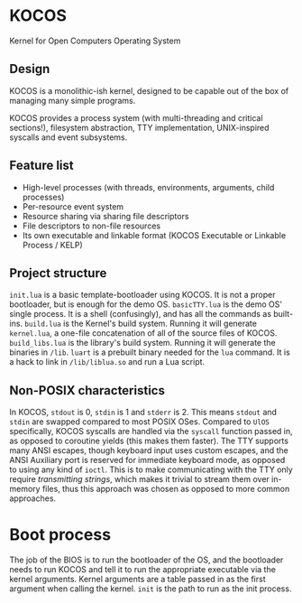 # KOCOS

Kernel for Open Computers Operating System

## Design

KOCOS is a monolithic-ish kernel, designed to be capable out of the box of managing many simple programs.

KOCOS provides a process system (with multi-threading and critical sections!), filesystem abstraction, TTY implementation, UNIX-inspired syscalls and event subsystems.

## Feature list

- High-level processes (with threads, environments, arguments, child processes)
- Per-resource event system
- Resource sharing via sharing file descriptors
- File descriptors to non-file resources
- Its own executable and linkable format (KOCOS Executable or Linkable Process / KELP)

## Project structure

`init.lua` is a basic template-bootloader using KOCOS. It is not a proper bootloader, but is enough for the demo OS.
`basicTTY.lua` is the demo OS' single process. It is a shell (confusingly), and has all the commands as built-ins.
`build.lua` is the Kernel's build system. Running it will generate `kernel.lua`, a one-file concatenation of all of the source files of KOCOS.
`build_libs.lua` is the library's build system. Running it will generate the binaries in `/lib`.
`luart` is a prebuilt binary needed for the `lua` command. It is a hack to link in `/lib/liblua.so` and run a Lua script.

## Non-POSIX characteristics

In KOCOS, `stdout` is 0, `stdin` is 1 and `stderr` is 2. This means `stdout` and `stdin` are swapped compared to most POSIX OSes.
Compared to `UlOS` specifically, KOCOS syscalls are handled via the `syscall` function passed in, as opposed to coroutine yields (this makes them faster).
The TTY supports many ANSI escapes, though keyboard input uses custom escapes, and the ANSI Auxiliary port is reserved for immediate keyboard mode,
as opposed to using any kind of `ioctl`. This is to make communicating with the TTY only require *transmitting strings*, which makes it trivial to
stream them over in-memory files, thus this approach was chosen as opposed to more common approaches.

# Boot process
The job of the BIOS is to run the bootloader of the OS, and the bootloader needs to run KOCOS and tell it to run the appropriate executable via the kernel
arguments. Kernel arguments are a table passed in as the first argument when calling the kernel. `init` is the path to run as the init process.

